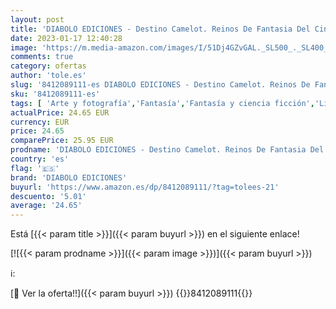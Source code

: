 ```yaml
---
layout: post
title: 'DIABOLO EDICIONES - Destino Camelot. Reinos De Fantasia Del Cine Y La Television'
date: 2023-01-17 12:40:28
image: 'https://m.media-amazon.com/images/I/51Dj4GZvGAL._SL500_._SL400_.jpg'
comments: true
category: ofertas
author: 'tole.es'
slug: '8412089111-es DIABOLO EDICIONES - Destino Camelot. Reinos De Fantasia...'
sku: '8412089111-es'
tags: [ 'Arte y fotografía','Fantasía','Fantasía y ciencia ficción','Libros','diabolo ediciones','television','🇪🇸', ]
actualPrice: 24.65 EUR
currency: EUR
price: 24.65
comparePrice: 25.95 EUR
prodname: 'DIABOLO EDICIONES - Destino Camelot. Reinos De Fantasia Del Cine Y La Television'
country: 'es'
flag: '🇪🇸'
brand: 'DIABOLO EDICIONES'
buyurl: 'https://www.amazon.es/dp/8412089111/?tag=tolees-21'
descuento: '5.01'
average: '24.65'
---
```


Está [{{< param title >}}]({{< param buyurl >}}) en el siguiente enlace!

[![{{< param prodname >}}]({{< param image >}})]({{< param buyurl >}})

ℹ️:


[🛒 Ver la oferta!!]({{< param buyurl >}})
{{<world>}}8412089111{{</world>}}

